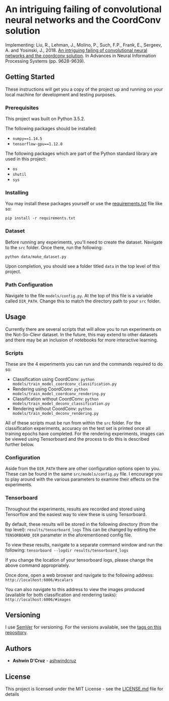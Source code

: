 # An intriguing failing of convolutional neural networks and the CoordConv solution

Implementing: Liu, R., Lehman, J., Molino, P., Such, F.P., Frank, E., Sergeev, A. and Yosinski, J., 2018. [An intriguing failing of convolutional neural networks and the coordconv solution](http://papers.nips.cc/paper/8169-an-intriguing-failing-of-convolutional-neural-networks-and-the-coordconv-solution). In Advances in Neural Information Processing Systems (pp. 9628-9639).

## Getting Started

These instructions will get you a copy of the project up and running on your local machine for development and testing purposes. 

### Prerequisites

This project was built on Python 3.5.2.

The following packages should be installed:
* ```numpy==1.14.5```
* ```tensorflow-gpu==1.12.0```


The following packages which are part of the Python standard library are used in this project:
* ```os```
* ```shutil```
* ```sys```

### Installing
You may install these packages yourself or use the [requirements.txt](requirements.txt) file like so: 
```
pip install -r requirements.txt
```

### Dataset
Before running any experiments, you'll need to create the dataset. 
Navigate to the ```src``` folder. 
Once there, run the following: 
```
python data/make_dataset.py
```

Upon completion, you should see a folder titled ```data``` in the top level of this project. 

### Path Configuration
Navigate to the file ```models/config.py```.
At the top of this file is a variable called ```DIR_PATH```.
Change this to match the directory path to your ```src``` folder. 

## Usage
Currently there are several scripts that will allow you to run experiments on the Not-So-Clevr dataset. 
In the future, this may extend to other datasets and there may be an inclusion of notebooks for more interactive learning. 

### Scripts
These are the 4 experiments you can run and the commands required to do so: 
* Classification using CoordConv: ```python models/train_model_coordconv_classification.py``` 
* Rendering using CoordConv: ```python models/train_model_coordconv_rendering.py```
* Classification without CoordConv: ```python models/train_model_deconv_classification.py```
* Rendering without CoordConv: ```python models/train_model_deconv_rendering.py```

All of these scripts must be run from within the ```src``` folder. 
For the classification experiments, accuracy on the test set is printed once all training epochs have completed. 
For the rendering experiments, images can be viewed using Tensorboard and the process to do this is described further below. 

### Configuration
Aside from the ```DIR_PATH``` there are other configuration options open to you. 
These can be found in the same ```src/models/config.py``` file. 
I encourage you to play around with the various parameters to examine their effects on the experiments. 

### Tensorboard
Throughout the experiments, results are recorded and stored using Tensorflow and the easiest way to view these is using Tensorboard. 

By default, these results will be stored in the following directory (from the top level):
```results/tensorboard_logs```
This can be changed by editing the ```TENSORBOARD_DIR``` parameter in the aforementioned config file. 

To view these results, navigate to a separate command window and run the following: 
```tensorboard --logdir results/tensorboard_logs```

If you change the location of your tensorboard logs, please change the above command appropriately. 

Once done, open a web browser and navigate to the following address: 
```http://localhost:6006/#scalars```

You can also navigate to this address to view the images produced (available for both classification and rendering tasks):
```http://localhost:6006/#images```

<!---## Deployment

Add additional notes about how to deploy this on a live system

## Built With

* [Dropwizard](http://www.dropwizard.io/1.0.2/docs/) - The web framework used
* [Maven](https://maven.apache.org/) - Dependency Management
* [ROME](https://rometools.github.io/rome/) - Used to generate RSS Feeds

## Contributing

Please read [CONTRIBUTING.md](https://gist.github.com/PurpleBooth/b24679402957c63ec426) for details on our code of conduct, and the process for submitting pull requests to us.
--->
## Versioning

I use [SemVer](http://semver.org/) for versioning. For the versions available, see the [tags on this repository](https://github.com/ashwindcruz/coord-conv/tags). 

## Authors

* **Ashwin D'Cruz** - [ashwindcruz](https://github.com/ashwindcruz)

<!---See also the list of [contributors](https://github.com/your/project/contributors) who participated in this project.--->

## License

This project is licensed under the MIT License - see the [LICENSE.md](LICENSE.md) file for details
<!---
## Acknowledgments

* Hat tip to anyone whose code was used
* Inspiration
* etc
--->